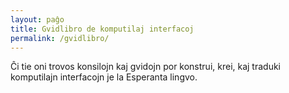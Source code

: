 ```yaml
---
layout: paĝo
title: Gvidlibro de komputilaj interfacoj
permalink: /gvidlibro/
---
```


Ĉi tie oni trovos konsilojn kaj gvidojn por konstrui, krei, kaj traduki
komputilajn interfacojn je la Esperanta lingvo.